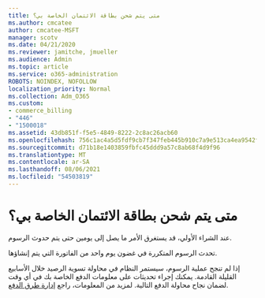 ```yaml
---
title: متى يتم شحن بطاقة الائتمان الخاصة بي؟
ms.author: cmcatee
author: cmcatee-MSFT
manager: scotv
ms.date: 04/21/2020
ms.reviewer: jamitche, jmueller
ms.audience: Admin
ms.topic: article
ms.service: o365-administration
ROBOTS: NOINDEX, NOFOLLOW
localization_priority: Normal
ms.collection: Adm_O365
ms.custom:
- commerce_billing
- "446"
- "1500018"
ms.assetid: 43db851f-f5e5-4849-8222-2c8ac26acb60
ms.openlocfilehash: 756c1ac4a5d5fdf9cb7f347feb445b910c7a9e513ca4ea9542f5e1fbb08c954f
ms.sourcegitcommit: d71b18e1403859fbfc45ddd9a57c8ab68f4d9f96
ms.translationtype: MT
ms.contentlocale: ar-SA
ms.lasthandoff: 08/06/2021
ms.locfileid: "54503819"
---
```

# <a name="when-is-my-credit-card-charged"></a>متى يتم شحن بطاقة الائتمان الخاصة بي؟

عند الشراء الأولي، قد يستغرق الأمر ما يصل إلى يومين حتى يتم حدوث الرسوم.
  
تحدث الرسوم المتكررة في غضون يوم واحد من الفاتورة التي يتم إنشاؤها.
  
إذا لم تنجح عملية الرسوم، سيستمر النظام في محاولة تسوية الرصيد خلال الأسابيع القليلة القادمة. يمكنك إجراء تحديثات على معلومات الدفع الخاصة بك في أي وقت لضمان نجاح محاولة الدفع التالية. لمزيد من المعلومات، راجع [إدارة طرق الدفع](/microsoft-365/commerce/billing-and-payments/manage-payment-methods).